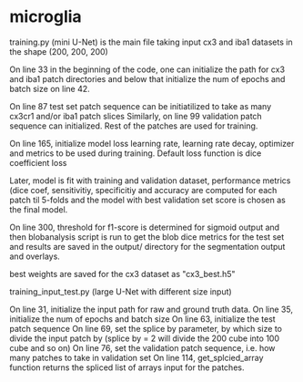 # microglia

training.py (mini U-Net) is the main file taking input cx3 and iba1 datasets in the shape (200, 200, 200)

  On line 33 in the beginning of the code, one can initialize the path for cx3 and iba1 patch directories and below that initialize the num of epochs and     batch size on line 42.

  On line 87 test set patch sequence can be initiatilized to take as many cx3cr1 and/or iba1 patch slices
  Similarly, on line 99 validation patch sequence can initialized.
  Rest of the patches are used for training.

  On line 165, initialize model loss learning rate, learning rate decay, optimizer and metrics to be used during training. Default loss function is dice     coefficient loss
  
  Later, model is fit with training and validation dataset, performance metrics (dice coef, sensitivitiy, specificitiy and accuracy are computed for each patch til 5-folds and the model with best validation set score is chosen as the final model.
  
  On line 300, threshold for f1-score is determined for sigmoid output and then blobanalysis script is run to get the blob dice metrics for the test set and results are saved in the output/ directory for the segmentation output and overlays.
  
  best weights are saved for the cx3 dataset as "cx3_best.h5"
  
  
training_input_test.py (large U-Net with different size input)

  On line 31, initialize the input path for raw and ground truth data.
  On line 35, initialize the num of epochs and batch size
  On line 63, initialize the test patch sequence
  On line 69, set the splice by parameter, by which size to divide the input patch by (splice by = 2 will divide the 200 cube into 100 cube and so on)
  On line 76, set the validation patch sequence, i.e. how many patches to take in validation set
  On line 114, get_splcied_array function returns the spliced list of arrays input for the patches.
